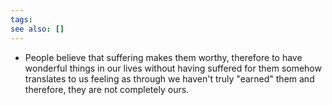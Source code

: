 ```yaml
---
tags: 
see also: []
---
```

- People believe that suffering makes them worthy, therefore to have wonderful things in our lives without having suffered for them somehow translates to us feeling as through we haven't truly "earned" them and therefore, they are not completely ours.